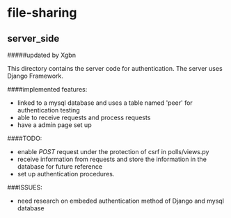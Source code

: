 # file-sharing

server_side
-----------------------------------------

#####updated by Xgbn

This directory contains the server code for authentication. The server uses Django Framework.

####implemented features:
* linked to a mysql database and uses a table named 'peer' for authentication testing
* able to receive requests and process requests
* have a admin page set up

####TODO:
* enable _POST_ request under the protection of csrf in polls/views.py
* receive information from requests and store the information in the database for future reference
* set up authentication procedures.


###ISSUES:
* need research on embeded authentication method of Django and mysql database
